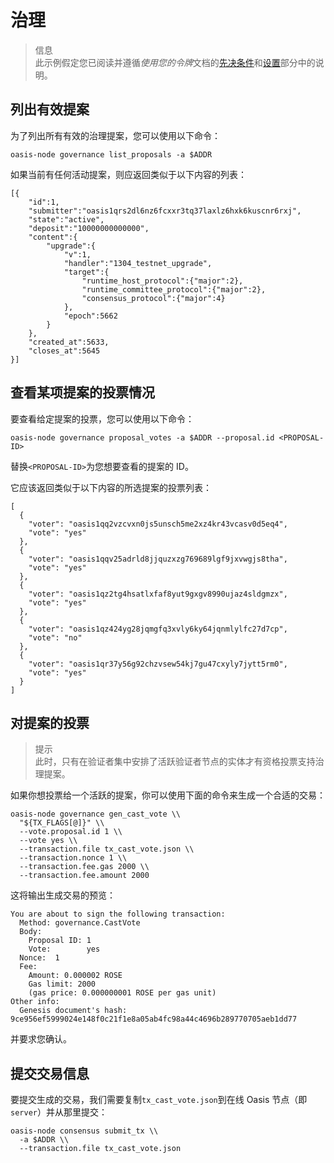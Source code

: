 # 治理

> 信息  
此示例假定您已阅读并遵循*使用您的令牌*文档的[先决条件](https://docs.oasis.dev/general/manage-tokens/advanced/oasis-cli-tools/prerequisites)和[设置](https://docs.oasis.dev/general/manage-tokens/advanced/oasis-cli-tools/setup)部分中的说明。

## 列出有效提案

为了列出所有有效的治理提案，您可以使用以下命令：

```
oasis-node governance list_proposals -a $ADDR

```

如果当前有任何活动提案，则应返回类似于以下内容的列表：

```
[{
    "id":1,
    "submitter":"oasis1qrs2dl6nz6fcxxr3tq37laxlz6hxk6kuscnr6rxj",
    "state":"active",
    "deposit":"10000000000000",
    "content":{
        "upgrade":{
            "v":1,
            "handler":"1304_testnet_upgrade",
            "target":{
                "runtime_host_protocol":{"major":2},
                "runtime_committee_protocol":{"major":2},
                "consensus_protocol":{"major":4}
            },
            "epoch":5662
        }
    },
    "created_at":5633,
    "closes_at":5645
}]

```

## 查看某项提案的投票情况

要查看给定提案的投票，您可以使用以下命令：

```
oasis-node governance proposal_votes -a $ADDR --proposal.id <PROPOSAL-ID>

```

替换`<PROPOSAL-ID>`为您想要查看的提案的 ID。

它应该返回类似于以下内容的所选提案的投票列表：

```
[
  {
    "voter": "oasis1qq2vzcvxn0js5unsch5me2xz4kr43vcasv0d5eq4",
    "vote": "yes"
  },
  {
    "voter": "oasis1qqv25adrld8jjquzxzg769689lgf9jxvwgjs8tha",
    "vote": "yes"
  },
  {
    "voter": "oasis1qz2tg4hsatlxfaf8yut9gxgv8990ujaz4sldgmzx",
    "vote": "yes"
  },
  {
    "voter": "oasis1qz424yg28jqmgfq3xvly6ky64jqnmlylfc27d7cp",
    "vote": "no"
  },
  {
    "voter": "oasis1qr37y56g92chzvsew54kj7gu47cxyly7jytt5rm0",
    "vote": "yes"
  }
]

```

## 对提案的投票

> 提示  
此时，只有在验证者集中安排了活跃验证者节点的实体才有资格投票支持治理提案。

如果你想投票给一个活跃的提案，你可以使用下面的命令来生成一个合适的交易：

```
oasis-node governance gen_cast_vote \\
  "${TX_FLAGS[@]}" \\
  --vote.proposal.id 1 \\
  --vote yes \\
  --transaction.file tx_cast_vote.json \\
  --transaction.nonce 1 \\
  --transaction.fee.gas 2000 \\
  --transaction.fee.amount 2000

```

这将输出生成交易的预览：

```
You are about to sign the following transaction:
  Method: governance.CastVote
  Body:
    Proposal ID: 1
    Vote:        yes
  Nonce:  1
  Fee:
    Amount: 0.000002 ROSE
    Gas limit: 2000
    (gas price: 0.000000001 ROSE per gas unit)
Other info:
  Genesis document's hash: 9ce956ef5999024e148f0c21f1e8a05ab4fc98a44c4696b289770705aeb1dd77

```

并要求您确认。

## 提交交易信息

要提交生成的交易，我们需要复制`tx_cast_vote.json`到在线 Oasis 节点（即`server`）并从那里提交：

```
oasis-node consensus submit_tx \\
  -a $ADDR \\
  --transaction.file tx_cast_vote.json

```
